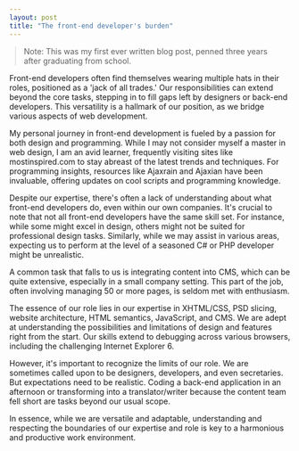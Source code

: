 ```yaml
---
layout: post
title: "The front-end developer's burden"
---
```


<style>
    h1 {
        font-weight: normal;
        line-height: 1.5em;
        margin-bottom: 10px;
    }
    .post-title {
        margin-bottom: -0.5rem;
    }
    blockquote {
        margin-left: 10px;
        margin-right: 10px;
    }
</style>

> Note: This was my first ever written blog post, penned three years after graduating from school.


Front-end developers often find themselves wearing multiple hats in their roles, positioned as a 'jack of all trades.' Our responsibilities can extend beyond the core tasks, stepping in to fill gaps left by designers or back-end developers. This versatility is a hallmark of our position, as we bridge various aspects of web development.

My personal journey in front-end development is fueled by a passion for both design and programming. While I may not consider myself a master in web design, I am an avid learner, frequently visiting sites like mostinspired.com to stay abreast of the latest trends and techniques. For programming insights, resources like Ajaxrain and Ajaxian have been invaluable, offering updates on cool scripts and programming knowledge.

Despite our expertise, there's often a lack of understanding about what front-end developers do, even within our own companies. It's crucial to note that not all front-end developers have the same skill set. For instance, while some might excel in design, others might not be suited for professional design tasks. Similarly, while we may assist in various areas, expecting us to perform at the level of a seasoned C# or PHP developer might be unrealistic.

A common task that falls to us is integrating content into CMS, which can be quite extensive, especially in a small company setting. This part of the job, often involving managing 50 or more pages, is seldom met with enthusiasm.

The essence of our role lies in our expertise in XHTML/CSS, PSD slicing, website architecture, HTML semantics, JavaScript, and CMS. We are adept at understanding the possibilities and limitations of design and features right from the start. Our skills extend to debugging across various browsers, including the challenging Internet Explorer 6.

However, it's important to recognize the limits of our role. We are sometimes called upon to be designers, developers, and even secretaries. But expectations need to be realistic. Coding a back-end application in an afternoon or transforming into a translator/writer because the content team fell short are tasks beyond our usual scope.

In essence, while we are versatile and adaptable, understanding and respecting the boundaries of our expertise and role is key to a harmonious and productive work environment.
